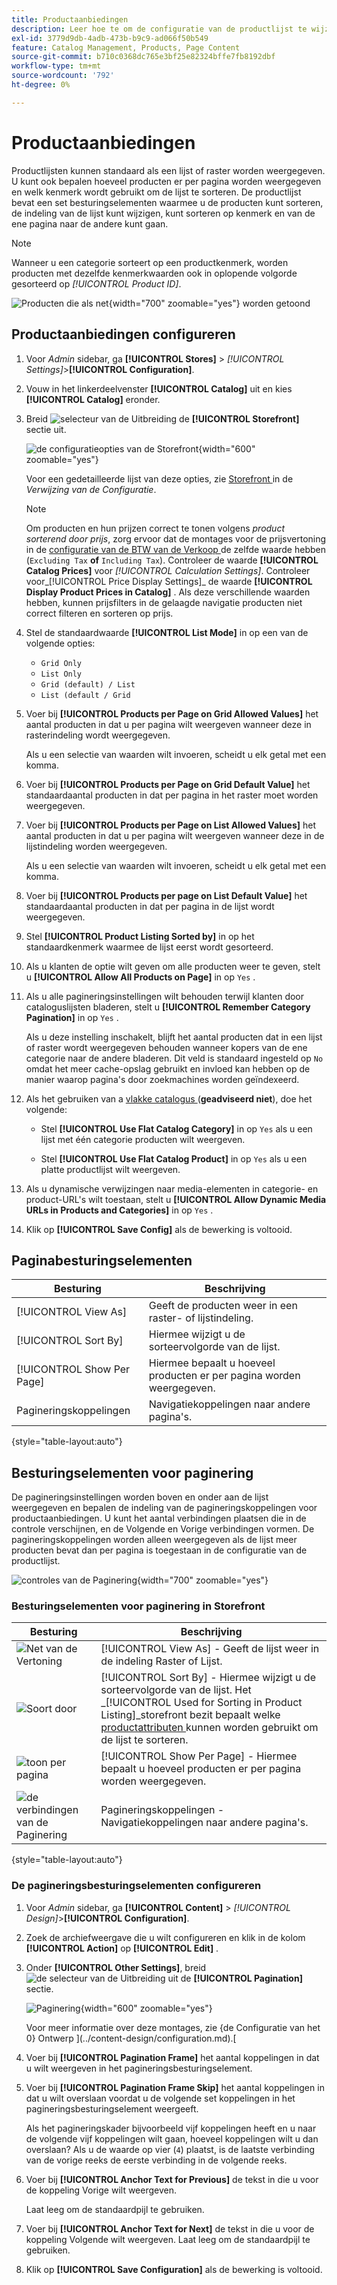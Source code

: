 ```yaml
---
title: Productaanbiedingen
description: Leer hoe te om de configuratie van de productlijst te wijzigen, die bepaalt hoeveel producten per pagina verschijnen, en welk attribuut wordt gebruikt om de lijst te sorteren.
exl-id: 3779d9db-4adb-473b-b9c9-ad066f50b549
feature: Catalog Management, Products, Page Content
source-git-commit: b710c0368dc765e3bf25e82324bffe7fb8192dbf
workflow-type: tm+mt
source-wordcount: '792'
ht-degree: 0%

---
```


# Productaanbiedingen

Productlijsten kunnen standaard als een lijst of raster worden weergegeven. U kunt ook bepalen hoeveel producten er per pagina worden weergegeven en welk kenmerk wordt gebruikt om de lijst te sorteren. De productlijst bevat een set besturingselementen waarmee u de producten kunt sorteren, de indeling van de lijst kunt wijzigen, kunt sorteren op kenmerk en van de ene pagina naar de andere kunt gaan.

>[!NOTE]
>
>Wanneer u een categorie sorteert op een productkenmerk, worden producten met dezelfde kenmerkwaarden ook in oplopende volgorde gesorteerd op _[!UICONTROL Product ID]_.

![ Producten die als net ](./assets/storefront-catalog-page.png){width="700" zoomable="yes"} worden getoond

## Productaanbiedingen configureren

1. Voor _Admin_ sidebar, ga **[!UICONTROL Stores]** > _[!UICONTROL Settings]_>**[!UICONTROL Configuration]**.

1. Vouw in het linkerdeelvenster **[!UICONTROL Catalog]** uit en kies **[!UICONTROL Catalog]** eronder.

1. Breid ![ selecteur van de Uitbreiding ](../assets/icon-display-expand.png) de **[!UICONTROL Storefront]** sectie uit.

   ![ de configuratieopties van de Storefront ](../configuration-reference/catalog/assets/catalog-storefront.png){width="600" zoomable="yes"}

   Voor een gedetailleerde lijst van deze opties, zie [ Storefront ](../configuration-reference/catalog/catalog.md#storefront) in de _Verwijzing van de Configuratie_.

   >[!NOTE]
   >
   >Om producten en hun prijzen correct te tonen volgens _product sorterend door prijs_, zorg ervoor dat de montages voor de prijsvertoning in de [ configuratie van de BTW van de Verkoop ](../configuration-reference/sales/tax.md) de zelfde waarde hebben (`Excluding Tax` **of** `Including Tax`). Controleer de waarde **[!UICONTROL Catalog Prices]** voor _[!UICONTROL Calculation Settings]_. Controleer voor_[!UICONTROL Price Display Settings]_ de waarde **[!UICONTROL Display Product Prices in Catalog]** . Als deze verschillende waarden hebben, kunnen prijsfilters in de gelaagde navigatie producten niet correct filteren en sorteren op prijs.

1. Stel de standaardwaarde **[!UICONTROL List Mode]** in op een van de volgende opties:

   - `Grid Only`
   - `List Only`
   - `Grid (default) / List`
   - `List (default / Grid`

1. Voer bij **[!UICONTROL Products per Page on Grid Allowed Values]** het aantal producten in dat u per pagina wilt weergeven wanneer deze in rasterindeling wordt weergegeven.

   Als u een selectie van waarden wilt invoeren, scheidt u elk getal met een komma.

1. Voer bij **[!UICONTROL Products per Page on Grid Default Value]** het standaardaantal producten in dat per pagina in het raster moet worden weergegeven.

1. Voer bij **[!UICONTROL Products per Page on List Allowed Values]** het aantal producten in dat u per pagina wilt weergeven wanneer deze in de lijstindeling worden weergegeven.

   Als u een selectie van waarden wilt invoeren, scheidt u elk getal met een komma.

1. Voer bij **[!UICONTROL Products per page on List Default Value]** het standaardaantal producten in dat per pagina in de lijst wordt weergegeven.

1. Stel **[!UICONTROL Product Listing Sorted by]** in op het standaardkenmerk waarmee de lijst eerst wordt gesorteerd.

1. Als u klanten de optie wilt geven om alle producten weer te geven, stelt u **[!UICONTROL Allow All Products on Page]** in op `Yes` .

1. Als u alle pagineringsinstellingen wilt behouden terwijl klanten door cataloguslijsten bladeren, stelt u **[!UICONTROL Remember Category Pagination]** in op `Yes` .

   Als u deze instelling inschakelt, blijft het aantal producten dat in een lijst of raster wordt weergegeven behouden wanneer kopers van de ene categorie naar de andere bladeren. Dit veld is standaard ingesteld op `No` omdat het meer cache-opslag gebruikt en invloed kan hebben op de manier waarop pagina&#39;s door zoekmachines worden geïndexeerd.

1. Als het gebruiken van a [ vlakke catalogus ](catalog-flat.md) (**geadviseerd niet**), doe het volgende:

   - Stel **[!UICONTROL Use Flat Catalog Category]** in op `Yes` als u een lijst met één categorie producten wilt weergeven.

   - Stel **[!UICONTROL Use Flat Catalog Product]** in op `Yes` als u een platte productlijst wilt weergeven.

1. Als u dynamische verwijzingen naar media-elementen in categorie- en product-URL&#39;s wilt toestaan, stelt u **[!UICONTROL Allow Dynamic Media URLs in Products and Categories]** in op `Yes` .

1. Klik op **[!UICONTROL Save Config]** als de bewerking is voltooid.

## Paginabesturingselementen

| Besturing | Beschrijving |
|--- |--- |
| [!UICONTROL View As] | Geeft de producten weer in een raster- of lijstindeling. |
| [!UICONTROL Sort By] | Hiermee wijzigt u de sorteervolgorde van de lijst. |
| [!UICONTROL Show Per Page] | Hiermee bepaalt u hoeveel producten er per pagina worden weergegeven. |
| Pagineringskoppelingen | Navigatiekoppelingen naar andere pagina&#39;s. |

{style="table-layout:auto"}

## Besturingselementen voor paginering

De pagineringsinstellingen worden boven en onder aan de lijst weergegeven en bepalen de indeling van de pagineringskoppelingen voor productaanbiedingen. U kunt het aantal verbindingen plaatsen die in de controle verschijnen, en de Volgende en Vorige verbindingen vormen. De pagineringskoppelingen worden alleen weergegeven als de lijst meer producten bevat dan per pagina is toegestaan in de configuratie van de productlijst.

![ controles van de Paginering ](./assets/storefront-pagination-controls.png){width="700" zoomable="yes"}

### Besturingselementen voor paginering in Storefront

| Besturing | Beschrijving |
|--- |--- |
| ![ Net van de Vertoning ](./assets/controls-pagination-list-grid.png) | [!UICONTROL View As] - Geeft de lijst weer in de indeling Raster of Lijst. |
| ![ Soort door ](./assets/control-pagination-sort-by.png) | [!UICONTROL Sort By] - Hiermee wijzigt u de sorteervolgorde van de lijst. Het _[!UICONTROL Used for Sorting in Product Listing]_storefront bezit bepaalt welke [ productattributen ](../catalog/product-attributes.md) kunnen worden gebruikt om de lijst te sorteren. |
| ![ toon per pagina ](./assets/control-pagination-show-per-page.png) | [!UICONTROL Show Per Page] - Hiermee bepaalt u hoeveel producten er per pagina worden weergegeven. |
| ![ de verbindingen van de Paginering ](./assets/control-pagination.png) | Pagineringskoppelingen - Navigatiekoppelingen naar andere pagina&#39;s. |

{style="table-layout:auto"}

### De pagineringsbesturingselementen configureren

1. Voor _Admin_ sidebar, ga **[!UICONTROL Content]** > _[!UICONTROL Design]_>**[!UICONTROL Configuration]**.

1. Zoek de archiefweergave die u wilt configureren en klik in de kolom **[!UICONTROL Action]** op **[!UICONTROL Edit]** .

1. Onder **[!UICONTROL Other Settings]**, breid ![ de selecteur van de Uitbreiding ](../assets/icon-display-expand.png) uit de **[!UICONTROL Pagination]** sectie.

   ![ Paginering ](./assets/config-design-pagination.png){width="600" zoomable="yes"}

   Voor meer informatie over deze montages, zie {de Configuratie van het 0} Ontwerp ](../content-design/configuration.md).[

1. Voer bij **[!UICONTROL Pagination Frame]** het aantal koppelingen in dat u wilt weergeven in het pagineringsbesturingselement.

1. Voer bij **[!UICONTROL Pagination Frame Skip]** het aantal koppelingen in dat u wilt overslaan voordat u de volgende set koppelingen in het pagineringsbesturingselement weergeeft.

   Als het pagineringskader bijvoorbeeld vijf koppelingen heeft en u naar de volgende vijf koppelingen wilt gaan, hoeveel koppelingen wilt u dan overslaan? Als u de waarde op vier (`4`) plaatst, is de laatste verbinding van de vorige reeks de eerste verbinding in de volgende reeks.

1. Voer bij **[!UICONTROL Anchor Text for Previous]** de tekst in die u voor de koppeling Vorige wilt weergeven.

   Laat leeg om de standaardpijl te gebruiken.

1. Voer bij **[!UICONTROL Anchor Text for Next]** de tekst in die u voor de koppeling Volgende wilt weergeven. Laat leeg om de standaardpijl te gebruiken.

1. Klik op **[!UICONTROL Save Configuration]** als de bewerking is voltooid.
